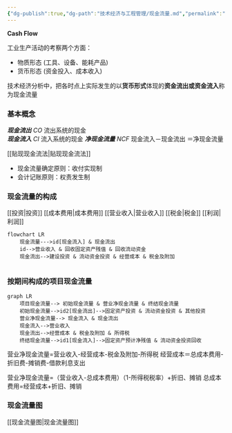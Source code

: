```yaml
---
{"dg-publish":true,"dg-path":"技术经济与工程管理/现金流量.md","permalink":"/技术经济与工程管理/现金流量/","dgPassFrontmatter":true,"noteIcon":"","created":"2024-05-21T15:20:28.487+08:00","updated":"2024-10-18T19:32:29.882+08:00"}
---
```


**Cash Flow**

工业生产活动的考察两个方面：
- 物质形态  (工具、设备、能耗产品) 
- 货币形态  (资金投入、成本收入)

技术经济分析中，把各时点上实际发生的以**货币形式**体现的**资金流出或资金流入**称为现金流量
### 基本概念
***现金流出***  $CO$
流出系统的现金  
***现金流入***  $CI$
流入系统的现金
***净现金流量*** $NCF$
现金流入－现金流出 ＝净现金流量

[[贴现现金流法\|贴现现金流法]]
- 现金流量确定原则：收付实现制 
- 会计记账原则：权责发生制

### 现金流量的构成
[[投资\|投资]]
[[成本费用\|成本费用]]
[[营业收入\|营业收入]]
[[税金\|税金]]
[[利润\|利润]]

```mermaid
flowchart LR
	现金流量--->id[现金流入] & 现金流出
	id-->营业收入 & 回收固定资产残值 & 回收流动资金
	现金流出-->建设投资 & 流动资金投资 & 经营成本 & 税金及附加
	
```


### 按期间构成的项目现金流量

```mermaid
graph LR
	项目现金流量--> 初始现金流量 & 营业净现金流量 & 终结现金流量
	初始现金流量-->id2[现金流出]-->固定资产投资 & 流动资金投资 & 其他投资
	营业净现金流量--> 现金流入 & 现金流出
	现金流入-->营业收入
	现金流出-->经营成本 & 税金及附加 & 所得税
	终结现金流量-->id1[现金流入]-->固定资产预计净残值 & 流动资金投资回收
```

营业净现金流量=营业收入-经营成本-税金及附加-所得税
经营成本＝总成本费用-折旧费-摊销费-借款利息支出

营业净现金流量=（营业收入-总成本费用）（1-所得税税率）+折旧、摊销
总成本费用=经营成本+折旧、摊销
### 现金流量图
[[现金流量图\|现金流量图]]


